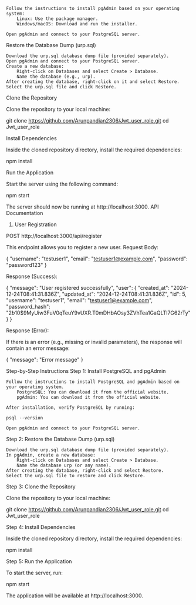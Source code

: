     Follow the instructions to install pgAdmin based on your operating system:
        Linux: Use the package manager.
        Windows/macOS: Download and run the installer.

    Open pgAdmin and connect to your PostgreSQL server.

Restore the Database Dump (urp.sql)

    Download the urp.sql database dump file (provided separately).
    Open pgAdmin and connect to your PostgreSQL server.
    Create a new database:
        Right-click on Databases and select Create > Database.
        Name the database (e.g., urp).
    After creating the database, right-click on it and select Restore.
    Select the urp.sql file and click Restore.

Clone the Repository

Clone the repository to your local machine:

git clone https://github.com/Arunpandian2306/Jwt_user_role.git
cd Jwt_user_role

Install Dependencies

Inside the cloned repository directory, install the required dependencies:

npm install

Run the Application

Start the server using the following command:

npm start

The server should now be running at http://localhost:3000.
API Documentation
1. User Registration

POST http://localhost:3000/api/register

This endpoint allows you to register a new user.
Request Body:

{
  "username": "testuser1",
  "email": "testuser1@example.com",
  "password": "password123"
}

Response (Success):

{
  "message": "User registered successfully",
  "user": {
    "created_at": "2024-12-24T08:41:31.836Z",
    "updated_at": "2024-12-24T08:41:31.836Z",
    "id": 5,
    "username": "testuser1",
    "email": "testuser1@example.com",
    "password_hash": "$2b$10$9MyUiw3FuV0qTeuY9vUXR.T0mDHbAOsy3ZVhTea1GaQLTl7G62rTy"
  }
}

Response (Error):

If there is an error (e.g., missing or invalid parameters), the response will contain an error message:

{
  "message": "Error message"
}

Step-by-Step Instructions
Step 1: Install PostgreSQL and pgAdmin

    Follow the instructions to install PostgreSQL and pgAdmin based on your operating system.
        PostgreSQL: You can download it from the official website.
        pgAdmin: You can download it from the official website.

    After installation, verify PostgreSQL by running:

    psql --version

    Open pgAdmin and connect to your PostgreSQL server.

Step 2: Restore the Database Dump (urp.sql)

    Download the urp.sql database dump file (provided separately).
    In pgAdmin, create a new database:
        Right-click on Databases and select Create > Database.
        Name the database urp (or any name).
    After creating the database, right-click and select Restore.
    Select the urp.sql file to restore and click Restore.

Step 3: Clone the Repository

Clone the repository to your local machine:

git clone https://github.com/Arunpandian2306/Jwt_user_role.git
cd Jwt_user_role

Step 4: Install Dependencies

Inside the cloned repository directory, install the required dependencies:

npm install

Step 5: Run the Application

To start the server, run:

npm start

The application will be available at http://localhost:3000.

